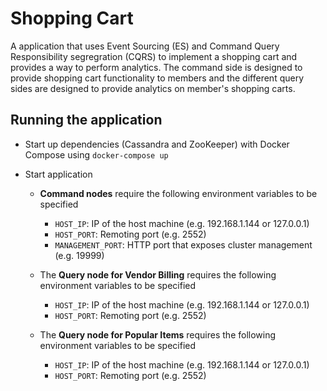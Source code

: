 # Shopping Cart #

A application that uses Event Sourcing (ES) and Command Query Responsibility segregration (CQRS) to implement a shopping cart and provides a way to perform analytics. 
The command side is designed to provide shopping cart functionality to members and the different query sides are designed to provide analytics on member's shopping carts.

## Running the application ##
- Start up dependencies (Cassandra and ZooKeeper) with Docker Compose using `docker-compose up`

- Start application
  - __Command nodes__ require the following environment variables to be specified 
    - `HOST_IP`: IP of the host machine (e.g. 192.168.1.144 or 127.0.0.1)
    - `HOST_PORT`: Remoting port (e.g. 2552)
    - `MANAGEMENT_PORT`: HTTP port that exposes cluster management (e.g. 19999)

  - The __Query node for Vendor Billing__ requires the following environment variables to be specified
    - `HOST_IP`: IP of the host machine (e.g. 192.168.1.144 or 127.0.0.1)
    - `HOST_PORT`: Remoting port (e.g. 2552)
    
  - The __Query node for Popular Items__ requires the following environment variables to be specified
    - `HOST_IP`: IP of the host machine (e.g. 192.168.1.144 or 127.0.0.1)
    - `HOST_PORT`: Remoting port (e.g. 2552)
